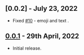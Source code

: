 ## [0.0.2] - July 23, 2022

- Fixed [#10](https://github.com/SimformSolutionsPvtLtd/flutter_chatview/issues/10) - emoji and text .

## [0.0.1](https://github.com/SimformSolutionsPvtLtd/flutter_chatview/tree/0.0.1) - 29th April, 2022

* Initial release.
